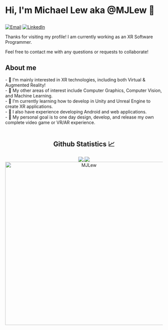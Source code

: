<h1>
  <p>Hi, I'm Michael Lew aka @MJLew 👋</p>
</h1>

<div>
<p><a href="mailto: michael.lew052@gmail.com"><img alt="Email" src="https://img.shields.io/badge/Gmail-D14836?style=for-the-badge&logo=gmail&logoColor=white"></a>
<a href="https://www.linkedin.com/in/michael-lew-234a15173/"><img alt="LinkedIn" src="https://img.shields.io/badge/LinkedIn-0077B5?style=for-the-badge&logo=linkedin&logoColor=white"></a>
</p>
<p>Thanks for visiting my profile! I am currently working as an XR Software Programmer.</p>
<p>Feel free to contact me with any questions or requests to collaborate!</p>
</div>

<h2>About me</h2>
- 👀 I’m mainly interested in XR technologies, including both Virtual & Augmented Reality!<br>
- 📝 My other areas of interest include Computer Graphics, Computer Vision, and Machine Learning.<br>
- 🌱 I’m currently learning how to develop in Unity and Unreal Engine to create XR applications.<br>
- 💼 I also have experience developing Android and web applications.<br>
- 🔭 My personal goal is to one day design, develop, and release my own complete video game or VR/AR experience.<br>

<br/>

  <h2 align="center"> Github Statistics 📈 </h2>
  
  <div align="center"> 
     <a href="">
      <img align="center" src="https://github-readme-stats-sigma-five.vercel.app/api?username=MJLew&show_icons=true&include_all_commits=true&count_private=true&theme=react&line_height=40" />
    </a>
    <a href="">
      <img align="center" src="https://github-readme-stats.vercel.app/api/top-langs/?username=MJLew&theme=react&line_height=40&hide=css"/>
    </a>
    <a href="https://github.com/MJLew"><img src="https://github-profile-summary-cards.vercel.app/api/cards/profile-details?username=MJLew&theme=dracula&hide_border=true"  width="520" alt="MJLew"/>
    </a>
    
    
</div

<br/>
